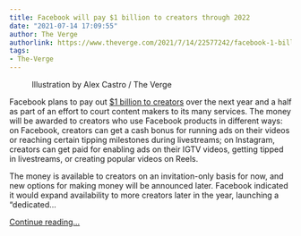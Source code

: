 ```yaml
---
title: Facebook will pay $1 billion to creators through 2022
date: "2021-07-14 17:09:55"
author: The Verge
authorlink: https://www.theverge.com/2021/7/14/22577242/facebook-1-billion-payments-creators-2022
tags:
- The-Verge
---
```

<figure>
      <img alt="" src="https://cdn.vox-cdn.com/thumbor/ZXy_7yGeouhYRdwEpv7HNsLdm9E=/0x0:2040x1360/1310x873/cdn.vox-cdn.com/uploads/chorus_image/image/69581698/acasto_180123_1777_0003_v2.0.jpg" />
        <figcaption>Illustration by Alex Castro / The Verge</figcaption>
    </figure>

  <p id="vLKxvE">Facebook plans to pay out <a href="https://about.fb.com/news/2021/07/investing-1-billion-dollars-in-creators/">$1 billion to creators</a> over the next year and a half as part of an effort to court content makers to its many services. The money will be awarded to creators who use Facebook products in different ways: on Facebook, creators can get a cash bonus for running ads on their videos or reaching certain tipping milestones during livestreams; on Instagram, creators can get paid for enabling ads on their IGTV videos, getting tipped in livestreams, or creating popular videos on Reels.</p>
<p id="6woKzB">The money is available to creators on an invitation-only basis for now, and new options for making money will be announced later. Facebook indicated it would expand availability to more creators later in the year, launching a “dedicated...</p>
  <p>
    <a href="https://www.theverge.com/2021/7/14/22577242/facebook-1-billion-payments-creators-2022">Continue reading&hellip;</a>
  </p>